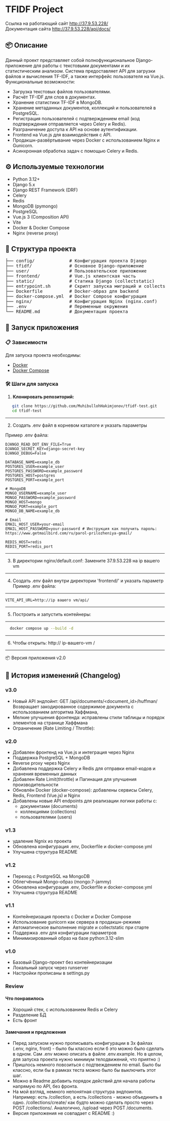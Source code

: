 # TFIDF Project

Ссылка на работающий сайт http://37.9.53.228/ \
Документация сайта http://37.9.53.228/api/docs/

## 📦 Описание

Данный проект представляет собой полнофункциональное Django-приложение для
работы с текстовыми документами и их статистическим анализом. Система
предоставляет API для загрузки файлов и вычисления TF-IDF, а также интерфейс
пользователя на Vue.js.\
Функциональные возможности:

- Загрузка текстовых файлов пользователями.
- Расчёт TF-IDF для слов в документах.
- Хранение статистики TF-IDF в MongoDB.
- Хранение метаданных документов, коллекций и пользователей в PostgreSQL.
- Регистрация пользователей с подтверждением email (код подтверждения отправляется через Celery и Redis).
- Разграничение доступа к API на основе аутентификации.
- Frontend на Vue.js для взаимодействия с API.
- Продакшн-развёртывание через Docker с использованием Nginx и Gunicorn.
- Асинхронная обработка задач с помощью Celery и Redis.

## ⚙️ Используемые технологии

- Python 3.12+
- Django 5.x
- Django REST Framework (DRF)
- Celery
- Redis
- MongoDB (pymongo)
- PostgreSQL
- Vue.js 3 (Composition API)
- Vite
- Docker & Docker Compose
- Nginx (reverse proxy)

## 📁 Структура проекта

<pre>
├── config/             # Конфигурация проекта Django
├── tfidf/              # Основное Django-приложение
├── user/               # Пользовательское приложение
├── frontend/           # Vue.js клиентская часть
├── static/             # Статика Django (collectstatic)
├── entrypoint.sh       # Скрипт запуска миграций и collectstatic
├── Dockerfile          # Docker-образ для backend
├── docker-compose.yml  # Docker Compose конфигурация
├── nginx/              # Конфигурация Nginx (nginx.conf)
├── .env                # Переменные окружения
└── README.md           # Документация проекта
</pre>

## 🚀 Запуск приложения

### 📋 Зависимости

Для запуска проекта необходимы:

- [Docker](https://www.docker.com/)
- [Docker Compose](https://docs.docker.com/compose/)

### 🛠 Шаги для запуска
1. **Клонировать репозиторий:**

```bash
   git clone https://github.com/MuhibullohHakimjonov/tfidf-test.git
   cd tfidf-test
```
------
2. Создать .env файл в корневом каталоге и указать параметры

Пример .env файла:

```text
DJANGO_READ_DOT_ENV_FILE=True
DJANGO_SECRET_KEY=django-secret-key
DJANGO_DEBUG=False

DATABASE_NAME=example_db
POSTGRES_USER=example_user
POSTGRES_PASSWORD=example_password
POSTGRES_HOST=postgres
POSTGRES_PORT=example_port

# MongoDB
MONGO_USERNAME=example_user
MONGO_PASSWORD=example_password
MONGO_HOST=mongo
MONGO_PORT=example_port
MONGO_DB_NAME=example_db

# Email
EMAIL_HOST_USER=your-email
EMAIL_HOST_PASSWORD=your-password # Инструкция как получить пароль: https://www.getmailbird.com/ru/parol-prilozheniya-gmail/

REDIS_HOST=redis
REDIS_PORT=redis_port
```
--------
3. В директории nginx/default.conf: Замените 37.9.53.228 на ip вашего vm

---------
4. Создать .env файл внутри директории 'frontend/' и указать параметр
   Пример .env файла:
------
```text
VITE_API_URL=http://ip вашего vm/api/
```
----
5. Построить и запустить контейнеры:
----
```bash
  docker compose up --build -d
```
---

6. Чтобы открыть: http:// ip-вашего-vm /

-----
📦 Версия приложения
v2.0

## 📜 История изменений (Changelog)

### v3.0

- Новый API эндпойнт:
  GET /api/documents/<document_id>/huffman/
  Возвращает закодированное содержимое документа с использованием алгоритма Хаффмана,
- Мелкие улучшения фронтенда: исправлены стили таблицы и порядок элементов на странице Хаффмана
- Ограничение (Rate Limiting / Throttle):

### v2.0

- Добавлен фронтенд на Vue.js и интеграция через Nginx
- Поддержка PostgreSQL + MongoDB
- Reverse proxy через Nginx
- Добавлена поддержка Celery и Redis для отправки email-кодов и хранения временных данных
- Добавлен Rate Limit(throttle) и Пагинация для улучшения производительности
- Обновлён Docker (docker-compose): добавлены сервисы Celery, Redis, Frontend (Vue.js) и Nginx
- Добавлены новые API endpoints для реализации логики работы с:
    - документами (documents)
    - коллекциями (collections)
    - пользователями (users)

### v1.3

- удаление Ngnix из проекта
- Обновлена конфигурация .env, Dockerfile и docker-compose.yml
- Улучшена структура README

### v1.2

- Переход с PostgreSQL на MongoDB
- Облегчённый Mongo-образ (mongo:7-jammy)
- Обновлена конфигурация .env, Dockerfile и docker-compose.yml
- Улучшена структура README

### v1.1

- Контейнеризация проекта с Docker и Docker Compose
- Использование gunicorn как сервера в продакшн-режиме
- Автоматическое выполнение migrate и collectstatic при старте
- Поддержка .env для конфигурации параметров
- Минимизированный образ на базе python:3.12-slim

### v1.0

- Базовый Django-проект без контейнеризации
- Локальный запуск через runserver
- Настройки прописаны в settings.py

### Review

#### Что понравилось
- Хороший стек, с использованием Redis и Celery
- Разделение БД
- Есть фронт

#### Замечания и предложения
- Перед запуском нужно прописывать конфигурации в 3х файлах (.env, nginx, front) - было бы классно если б это можно было сделать в одном. Сам .env можно описать в файле .env.example. Но в целом, для запуска проекта нужно минимум телодвижений, что приятно :)
- Пришлось немного повозиться с подтвеждением по email. Было бы классно, если бы в рамках теста можно было бы выключить этот шаг.
- Можно в Readme добавить порядок действий для начала работы напрямую по API, без фронта.
- На мой взгляд, немного непонятная структура эндпоинтов. Например: есть /collection, а есть /collections - можно объединить в одно. /collections/create/ как будто можно сделать просто через POST /collections/. Аналогично, /upload через POST /documents.
- Версия приложения не совпадает с README :)
